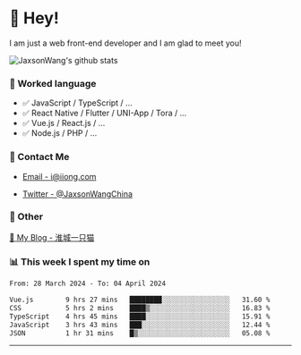 # 👋 Hey!

I am just a web front-end developer and I am glad to meet you!

![JaxsonWang's github stats](https://github-readme-stats.vercel.app/api?username=JaxsonWang&&show_icons=true&&title_color=1abc9c&&icon_color=1abc9c)


### 📝 Worked language

- ✅ JavaScript / TypeScript / ...
- ✅ React Native / Flutter / UNI-App / Tora / ...
- ✅ Vue.js / React.js / ...
- ✅ Node.js / PHP / ...

### 📮 Contact Me

- [Email - i@iiong.com](mailto:i@iiong.com)

- [Twitter - @JaxsonWangChina](https://twitter.com/JaxsonWangChina)

### 🤪 Other

[📌 My Blog - 淮城一只猫](https://iiong.com)

### 📊 This week I spent my time on

<!--START_SECTION:waka-->

```txt
From: 28 March 2024 - To: 04 April 2024

Vue.js        9 hrs 27 mins   ████████░░░░░░░░░░░░░░░░░   31.60 %
CSS           5 hrs 2 mins    ████▒░░░░░░░░░░░░░░░░░░░░   16.83 %
TypeScript    4 hrs 45 mins   ████░░░░░░░░░░░░░░░░░░░░░   15.91 %
JavaScript    3 hrs 43 mins   ███░░░░░░░░░░░░░░░░░░░░░░   12.44 %
JSON          1 hr 31 mins    █▒░░░░░░░░░░░░░░░░░░░░░░░   05.08 %
```

<!--END_SECTION:waka-->

---
